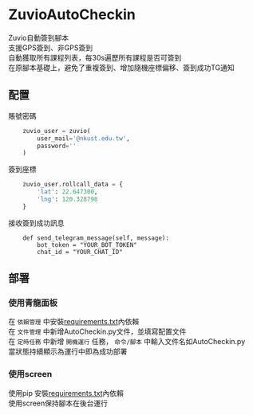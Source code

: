 # ZuvioAutoCheckin

Zuvio自動簽到腳本  
支援GPS簽到、非GPS簽到  
自動獲取所有課程列表，每30s遍歷所有課程是否可簽到  
在原腳本基礎上，避免了重複簽到、增加隨機座標偏移、簽到成功TG通知


## 配置
賬號密碼  
```python
    zuvio_user = zuvio(
        user_mail='@nkust.edu.tw',
        password=''
    )
```
簽到座標
```python
    zuvio_user.rollcall_data = {
        'lat': 22.647300,
        'lng': 120.328798
    }
```
接收簽到成功訊息
```
    def send_telegram_message(self, message):
        bot_token = "YOUR_BOT_TOKEN"
        chat_id = "YOUR_CHAT_ID"
```

## 部署
### 使用青龍面板
在 `依賴管理` 中安裝[requirements.txt](./requirements.txt)內依賴  
在 `文件管理` 中新增AutoCheckin.py文件，並填寫配置文件  
在 `定時任務` 中新增 `開機運行` 任務， `命令/腳本` 中輸入文件名如AutoCheckin.py   
當狀態持續顯示為運行中即為成功部署  
### 使用screen 
使用pip 安裝[requirements.txt](./requirements.txt)內依賴  
使用screen保持腳本在後台運行

